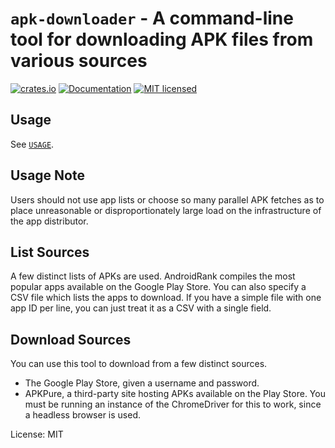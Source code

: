 <!--- `README.md` is automatically generated from the rustdoc using [`cargo-readme`](https://crates.io/crates/cargo-readme). -->
# `apk-downloader` - A command-line tool for downloading APK files from various sources

[![crates.io](https://img.shields.io/crates/v/apk-downloader.svg)](https://crates.io/crates/apk-downloader)
[![Documentation](https://docs.rs/apk-downloader/badge.svg)](https://docs.rs/apk-downloader)
[![MIT licensed](https://img.shields.io/crates/l/apk-downloader.svg)](./LICENSE)

## Usage

See [`USAGE`](https://github.com/EFForg/apk-downloader/blob/master/USAGE).

## Usage Note

Users should not use app lists or choose so many parallel APK fetches as to place unreasonable
or disproportionately large load on the infrastructure of the app distributor.

## List Sources

A few distinct lists of APKs are used.  AndroidRank compiles the most popular apps available on
the Google Play Store.  You can also specify a CSV file which lists the apps to download.  If
you have a simple file with one app ID per line, you can just treat it as a CSV with a single
field.

## Download Sources

You can use this tool to download from a few distinct sources.

* The Google Play Store, given a username and password.
* APKPure, a third-party site hosting APKs available on the Play Store.  You must be running
an instance of the ChromeDriver for this to work, since a headless browser is used.

License: MIT
